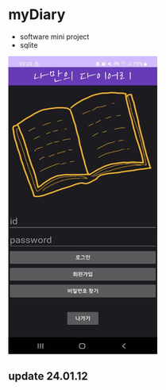 # myDiary

- software mini project
- sqlite

<img src="login.jpg" width="300" height="600"/>

## update 24.01.12
